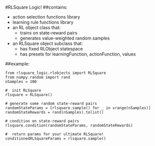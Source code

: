 #RLSquare Logic!
##contains:
- action selection functions library
- learning rule functions library
- an RL object class that:
    - trains on state-reward pairs
    - generates value-weighted random samples
- an RLSquare object subclass that:
    - has fixed RLObject statespace
    - has presets for learningFunction, actionFunction, values


##example:
```
from rlsquare_logic.rlobjects import RLSquare
from numpy.random import rand
nSamples = 100

#  init RLSquare
rlsquare = RLSquare()

# generate some random state-reward pairs
randomStateParams = [rlsquare.sample() for _ in xrange(nSamples)]
randomStateRewards = rand(nSamples).tolist()

# condition on state-reward pairs
rlsquare.condition(randomStateParams, randomStateRewards)

#  return params for your ultimate RLSquare!
conditionedRLSquareParams = rlsquare.sample()
```
